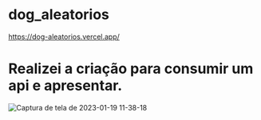 # dog_aleatorios

https://dog-aleatorios.vercel.app/

# Realizei a criação para consumir um api e apresentar.

![Captura de tela de 2023-01-19 11-38-18](https://user-images.githubusercontent.com/115439232/213470760-05073f64-23f5-4a61-b907-b758913ddf05.png)

